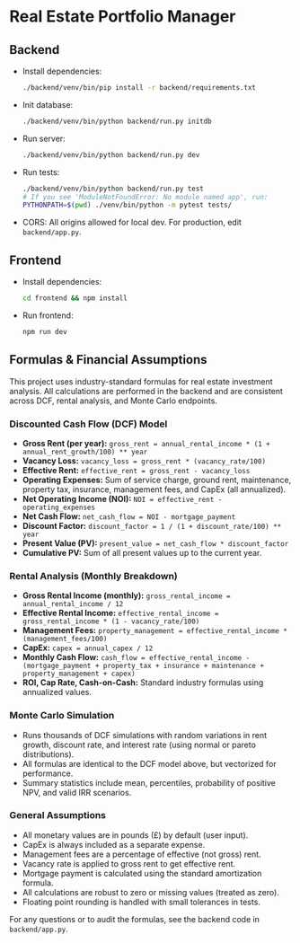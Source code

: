 # Real Estate Portfolio Manager

## Backend

- Install dependencies:
  ```sh
  ./backend/venv/bin/pip install -r backend/requirements.txt
  ```
- Init database:
  ```sh
  ./backend/venv/bin/python backend/run.py initdb
  ```
- Run server:
  ```sh
  ./backend/venv/bin/python backend/run.py dev
  ```
- Run tests:
  ```sh
  ./backend/venv/bin/python backend/run.py test
  # If you see 'ModuleNotFoundError: No module named app', run:
  PYTHONPATH=$(pwd) ./venv/bin/python -m pytest tests/
  ```
- CORS: All origins allowed for local dev. For production, edit `backend/app.py`.

## Frontend

- Install dependencies:
  ```sh
  cd frontend && npm install
  ```
- Run frontend:
  ```sh
  npm run dev
  ```

## Formulas & Financial Assumptions

This project uses industry-standard formulas for real estate investment analysis. All calculations are performed in the backend and are consistent across DCF, rental analysis, and Monte Carlo endpoints.

### Discounted Cash Flow (DCF) Model
- **Gross Rent (per year):**
  `gross_rent = annual_rental_income * (1 + annual_rent_growth/100) ** year`
- **Vacancy Loss:**
  `vacancy_loss = gross_rent * (vacancy_rate/100)`
- **Effective Rent:**
  `effective_rent = gross_rent - vacancy_loss`
- **Operating Expenses:**
  Sum of service charge, ground rent, maintenance, property tax, insurance, management fees, and CapEx (all annualized).
- **Net Operating Income (NOI):**
  `NOI = effective_rent - operating_expenses`
- **Net Cash Flow:**
  `net_cash_flow = NOI - mortgage_payment`
- **Discount Factor:**
  `discount_factor = 1 / (1 + discount_rate/100) ** year`
- **Present Value (PV):**
  `present_value = net_cash_flow * discount_factor`
- **Cumulative PV:**
  Sum of all present values up to the current year.

### Rental Analysis (Monthly Breakdown)
- **Gross Rental Income (monthly):**
  `gross_rental_income = annual_rental_income / 12`
- **Effective Rental Income:**
  `effective_rental_income = gross_rental_income * (1 - vacancy_rate/100)`
- **Management Fees:**
  `property_management = effective_rental_income * (management_fees/100)`
- **CapEx:**
  `capex = annual_capex / 12`
- **Monthly Cash Flow:**
  `cash_flow = effective_rental_income - (mortgage_payment + property_tax + insurance + maintenance + property_management + capex)`
- **ROI, Cap Rate, Cash-on-Cash:**
  Standard industry formulas using annualized values.

### Monte Carlo Simulation
- Runs thousands of DCF simulations with random variations in rent growth, discount rate, and interest rate (using normal or pareto distributions).
- All formulas are identical to the DCF model above, but vectorized for performance.
- Summary statistics include mean, percentiles, probability of positive NPV, and valid IRR scenarios.

### General Assumptions
- All monetary values are in pounds (£) by default (user input).
- CapEx is always included as a separate expense.
- Management fees are a percentage of effective (not gross) rent.
- Vacancy rate is applied to gross rent to get effective rent.
- Mortgage payment is calculated using the standard amortization formula.
- All calculations are robust to zero or missing values (treated as zero).
- Floating point rounding is handled with small tolerances in tests.

For any questions or to audit the formulas, see the backend code in `backend/app.py`.
